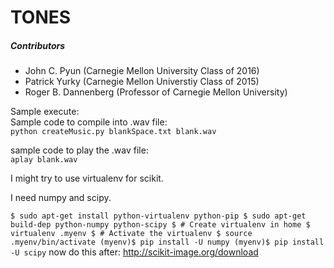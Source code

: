 # TONES
##### Contributors
  - John C. Pyun (Carnegie Mellon University Class of 2016)
  - Patrick Yurky (Carnegie Mellon Universtiy Class of 2015)
  - Roger B. Dannenberg (Professor of Carnegie Mellon University)

Sample execute:  
Sample code to compile into .wav file:  
`
python createMusic.py blankSpace.txt blank.wav
`  

sample code to play the .wav file:  
`
aplay blank.wav
`

I might try to use virtualenv for scikit.

I need numpy and scipy.


`
$ sudo apt-get install python-virtualenv python-pip
$ sudo apt-get build-dep python-numpy python-scipy
$ # Create virtualenv in home
$ virtualenv .myenv
$ # Activate the virtualenv
$ source .myenv/bin/activate
(myenv)$ pip install -U numpy
(myenv)$ pip install -U scipy
`
now do this after: 
http://scikit-image.org/download